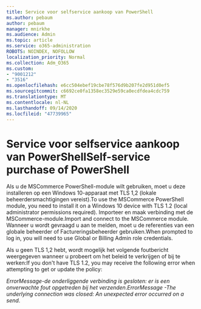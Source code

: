 ```yaml
---
title: Service voor selfservice aankoop van PowerShell
ms.author: pebaum
author: pebaum
manager: mnirkhe
ms.audience: Admin
ms.topic: article
ms.service: o365-administration
ROBOTS: NOINDEX, NOFOLLOW
localization_priority: Normal
ms.collection: Adm_O365
ms.custom:
- "9001212"
- "3516"
ms.openlocfilehash: e6cc504ebef19cbe78f576d9b207fe2d951d0ef5
ms.sourcegitcommit: c6692ce0fa1358ec3529e59ca0ecdfdea4cdc759
ms.translationtype: MT
ms.contentlocale: nl-NL
ms.lasthandoff: 09/14/2020
ms.locfileid: "47739965"
---
```

# <a name="self-service-purchase-of-powershell"></a><span data-ttu-id="665ad-102">Service voor selfservice aankoop van PowerShell</span><span class="sxs-lookup"><span data-stu-id="665ad-102">Self-service purchase of PowerShell</span></span>

<span data-ttu-id="665ad-103">Als u de MSCommerce PowerShell-module wilt gebruiken, moet u deze installeren op een Windows 10-apparaat met TLS 1,2 (lokale beheerdersmachtigingen vereist).</span><span class="sxs-lookup"><span data-stu-id="665ad-103">To use the MSCommerce PowerShell module, you need to install it on a Windows 10 device with TLS 1.2 (local administrator permissions required).</span></span>  <span data-ttu-id="665ad-104">Importeer en maak verbinding met de MSCommerce-module.</span><span class="sxs-lookup"><span data-stu-id="665ad-104">Import and connect to the MSCommerce module.</span></span>  <span data-ttu-id="665ad-105">Wanneer u wordt gevraagd u aan te melden, moet u de referenties van een globale beheerder of Factureringsbeheerder gebruiken.</span><span class="sxs-lookup"><span data-stu-id="665ad-105">When prompted to log in, you will need to use Global or Billing Admin role credentials.</span></span>  

<span data-ttu-id="665ad-106">Als u geen TLS 1,2 hebt, wordt mogelijk het volgende foutbericht weergegeven wanneer u probeert om het beleid te verkrijgen of bij te werken:</span><span class="sxs-lookup"><span data-stu-id="665ad-106">If you don't have TLS 1.2, you may receive the following error when attempting to get or update the policy:</span></span>

<span data-ttu-id="665ad-107">*ErrorMessage-de onderliggende verbinding is gesloten: er is een onverwachte fout opgetreden bij het verzenden*.</span><span class="sxs-lookup"><span data-stu-id="665ad-107">*ErrorMessage -The underlying connection was closed: An unexpected error occurred on a send*.</span></span>



